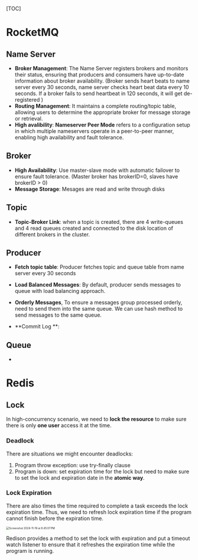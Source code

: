 [TOC]

# RocketMQ

## Name Server

- **Broker Management**: The Name Server registers brokers and monitors their status, ensuring that producers and consumers have up-to-date information about broker availability. (Broker sends heart beats to name server every 30 seconds, name server checks heart beat data every 10 seconds. If a broker fails to send heartbeat in 120 seconds, it will get de-registered )
- **Routing Management**: It maintains a complete routing/topic table, allowing users to determine the appropriate broker for message storage or retrieval.
- **High avalibility**: **Nameserver Peer Mode** refers to a configuration setup in which multiple nameservers operate in a peer-to-peer manner, enabling high availability and fault tolerance.

## Broker

- **High Availability**: Use master-slave mode with automatic failover to ensure fault tolerance. (Master broker has brokerID=0, slaves have brokerID > 0)
- **Message Storage**: Mesages are read and write through disks

## Topic

- **Topic-Broker Link**: when a topic is created, there are 4 write-queues and 4 read queues created and connected to the disk location of different brokers in the cluster.



## Producer

- **Fetch topic table**: Producer fetches topic and queue table from name server every 30 seconds

- **Load Balanced Messages**: By default, producer sends messages to queue with load balancing approach. 

-  **Orderly Messages**, To ensure a messages group processed orderly, need to send them into the same queue. We can use hash method to send messages to the same queue.

- **Commit Log **:

  

## Queue

- 



# Redis

## Lock

In high-concurrency scenario, we need to **lock the resource** to make sure there is only **one user** access it at the time.

### Deadlock

There are situations we might encounter deadlocks:

1. Program throw exception: use try-finally clause
2. Program is down: set expiration time for the lock but need to make sure to set the lock and expiration date in the **atomic way**.

### Lock Expiration

There are also times the time required to complete a task exceeds the lock expiration time. Thus, we need to refresh lock expiration time if the program cannot finish before the expiration time.

<img src="./assets/Screenshot 2024-11-19 at 8.45.07 PM.png" alt="Screenshot 2024-11-19 at 8.45.07 PM" style="zoom:50%;" />

Redison provides a method to set the lock with expiration and put a timeout watch listener to ensure that it refreshes the expiration time while the program is running.





